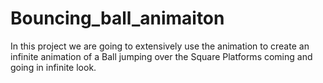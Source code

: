 # Bouncing_ball_animaiton
In this project we are going to extensively use the animation to create an infinite animation of a Ball jumping over the Square Platforms coming and going in infinite look.
